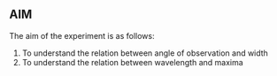 ## AIM<br />
The aim of the experiment is as follows:
1. To understand the relation between angle of observation and width
2. To understand the relation between wavelength and maxima

